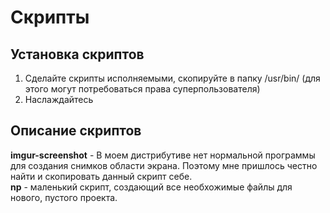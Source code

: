 # Скрипты

## Установка скриптов

1) Сделайте скрипты исполняемыми, скопируйте в папку /usr/bin/ (для этого могут потребоваться права суперпользователя)
2) Наслаждайтесь  


## Описание скриптов

**imgur-screenshot** - В моем дистрибутиве нет нормальной программы для создания снимков области экрана. Поэтому мне пришлось честно найти и скопировать данный скрипт себе.  
**np** - маленький скрипт, создающий все необхожимые файлы для нового, пустого проекта.